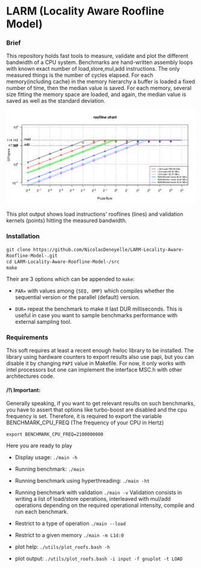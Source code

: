 # LARM (Locality Aware Roofline Model)
### Brief
This repository holds fast tools to measure, validate and plot the different bandwidth of a CPU system.
Benchmarks are hand-written assembly loops with known exact number of load,store,mul,add instructions.
The only measured things is the number of cycles elapsed. 
For each memory(including cache) in the memory hierarchy a buffer is loaded a fixed number of time, then the median value is saved.
For each memory, several size fitting the memory space are loaded, and again, the median value is saved as well as the standard deviation.

![](roofline_chart.png?raw=true)

This plot output shows load instructions' rooflines (lines) and validation kernels (points) hitting the measured bandwidth.

### Installation
```
git clone https://github.com/NicolasDenoyelle/LARM-Locality-Aware-Roofline-Model-.git
cd LARM-Locality-Aware-Roofline-Model-/src
make
```
Their are 3 options which can be appended to `make`:

* `PAR=` with values among `{SEQ, OMP}` which compiles whether the sequential version or the parallel (default) version.

* `DUR=` repeat the benchmark to make it last DUR milliseconds. This is useful in case you want to sample benchmarks performance with external sampling tool.



### Requirements

This soft requires at least a recent enough hwloc library to be installed.
The library using hardware counters to export results also use papi, but you can disable it by changing `PAPI` value in Makefile.
For now, it only works with intel processors but one can implement the interface MSC.h with other architectures code.

#### /!\ Important: 
Generally speaking, if you want to get relevant results on such benchmarks, you have to assert that options like turbo-boost are disabled and
the cpu frequency is set.
Therefore, it is required to export the variable BENCHMARK_CPU_FREQ (The frequency of your CPU in Hertz)
```
export BENCHMARK_CPU_FREQ=2100000000
```
Here you are ready to play

* Display usage: `./main -h`

* Running benchmark: `./main`

* Running benchmark using hyperthreading: `./main -ht`

* Running benchmark with validation `./main -v`
Validation consists in writing a list of load/store operations, interleaved with mul/add operations depending on the required operational intensity,
compile and run each benchmark.

* Restrict to a type of operation `./main --load`

* Restrict to a given memory `./main -m L1d:0`

* plot help: `./utils/plot_roofs.bash -h`

* plot output: `./utils/plot_roofs.bash -i input -f gnuplot -t LOAD`


